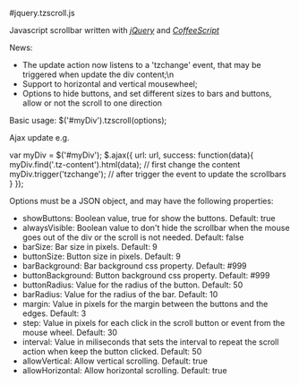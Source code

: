#jquery.tzscroll.js

Javascript scrollbar written with [*jQuery*](http://jquery.com/) and [*CoffeeScript*](http://jashkenas.github.com/coffee-script/)

News:
   
- The update action now listens to a 'tzchange' event, that may be triggered when update the div content;\n
- Support to horizontal and vertical mousewheel;
- Options to hide buttons, and set different sizes to bars and buttons, allow or not the scroll to one direction

Basic usage: $('#myDiv').tzscroll(options);

Ajax update e.g.
   
   var myDiv = $('#myDiv');
   $.ajax({
      url: url,
      success: function(data){
         myDiv.find('.tz-content').html(data); // first change the content
         myDiv.trigger('tzchange'); // after trigger the event to update the scrollbars
      }
   });

Options must be a JSON object, and may have the following properties:

- showButtons: Boolean value, true for show the buttons. Default: true 
- alwaysVisible: Boolean value to don't hide the scrollbar when the mouse goes out of the div or the scroll is not needed. Default: false
- barSize: Bar size in pixels. Default: 9
- buttonSize: Button size in pixels. Default: 9
- barBackground: Bar background css property. Default: #999
- buttonBackground: Button background css property. Default: #999
- buttonRadius: Value for the radius of the button. Default: 50
- barRadius: Value for the radius of the bar. Default: 10
- margin: Value in pixels for the margin between the buttons and the edges. Default: 3
- step: Value in pixels for each click in the scroll button or event from the mouse wheel. Default: 30
- interval: Value in miliseconds that sets the interval to repeat the scroll action when keep the button clicked. Default: 50
- allowVertical: Allow vertical scrolling. Default: true
- allowHorizontal: Allow horizontal scrolling. Default: true

